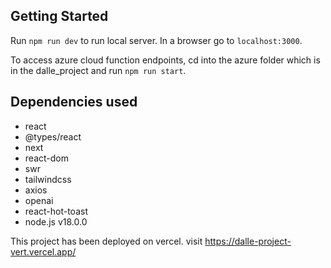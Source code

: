 ## Getting Started

Run `npm run dev` to run local server. In a browser go to `localhost:3000`.

To access azure cloud function endpoints, cd into the azure folder which is in the dalle_project and run `npm run start`.

## Dependencies used

- react
- @types/react
- next
- react-dom
- swr
- tailwindcss
- axios
- openai
- react-hot-toast
- node.js v18.0.0

This project has been deployed on vercel. visit https://dalle-project-vert.vercel.app/ 
